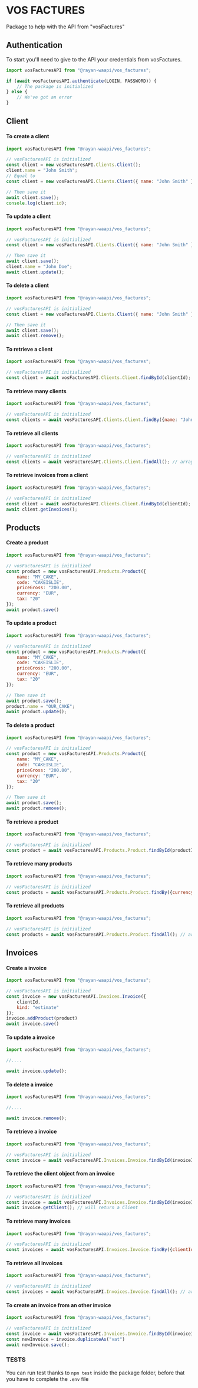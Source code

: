 # VOS FACTURES

Package to help with the API from "vosFactures"

## Authentication

To start you'll need to give to the API your credentials from vosFactures.

```javascript
import vosFacturesAPI from "@rayan-waapi/vos_factures";

if (await vosFacturesAPI.authenticate(LOGIN, PASSWORD)) {
    // The package is initialized
} else {
    // We've got an error
}
```

## Client

#### To create a client 
```javascript
import vosFacturesAPI from "@rayan-waapi/vos_factures";

// vosFacturesAPI is initialized
const client = new vosFacturesAPI.Clients.Client();
client.name = "John Smith";
// Equal to
const client = new vosFacturesAPI.Clients.Client({ name: "John Smith" });

// Then save it
await client.save();
console.log(client.id);
```

#### To update a client 
```javascript
import vosFacturesAPI from "@rayan-waapi/vos_factures";

// vosFacturesAPI is initialized
const client = new vosFacturesAPI.Clients.Client({ name: "John Smith" });

// Then save it
await client.save();
client.name = "John Doe";
await client.update();
```

#### To delete a client 
```javascript
import vosFacturesAPI from "@rayan-waapi/vos_factures";

// vosFacturesAPI is initialized
const client = new vosFacturesAPI.Clients.Client({ name: "John Smith" });

// Then save it
await client.save();
await client.remove();
```

#### To retrieve a client 
```javascript
import vosFacturesAPI from "@rayan-waapi/vos_factures";

// vosFacturesAPI is initialized
const client = await vosFacturesAPI.Clients.Client.findById(clientId);
```

#### To retrieve many clients
```javascript
import vosFacturesAPI from "@rayan-waapi/vos_factures";

// vosFacturesAPI is initialized
const clients = await vosFacturesAPI.Clients.Client.findBy({name: "John"}); // array of Client
```

#### To retrieve all clients
```javascript
import vosFacturesAPI from "@rayan-waapi/vos_factures";

// vosFacturesAPI is initialized
const clients = await vosFacturesAPI.Clients.Client.findAll(); // array of Client
```

#### To retrieve invoices from a client
```javascript
import vosFacturesAPI from "@rayan-waapi/vos_factures";

// vosFacturesAPI is initialized
const client = await vosFacturesAPI.Clients.Client.findById(clientId);
await client.getInvoices();
```

## Products

#### Create a product
```javascript
import vosFacturesAPI from "@rayan-waapi/vos_factures";

// vosFacturesAPI is initialized
const product = new vosFacturesAPI.Products.Product({
    name: "MY_CAKE",
    code: "CAKEISLIE",
    priceGross: "200.00",
    currency: "EUR",
    tax: "20"
});
await product.save()
```

#### To update a product 
```javascript
import vosFacturesAPI from "@rayan-waapi/vos_factures";

// vosFacturesAPI is initialized
const product = new vosFacturesAPI.Products.Product({
    name: "MY_CAKE",
    code: "CAKEISLIE",
    priceGross: "200.00",
    currency: "EUR",
    tax: "20"
});

// Then save it
await product.save();
product.name = "OUR_CAKE";
await product.update();
```

#### To delete a product 
```javascript
import vosFacturesAPI from "@rayan-waapi/vos_factures";

// vosFacturesAPI is initialized
const product = new vosFacturesAPI.Products.Product({
    name: "MY_CAKE",
    code: "CAKEISLIE",
    priceGross: "200.00",
    currency: "EUR",
    tax: "20"
});

// Then save it
await product.save();
await product.remove();
```

#### To retrieve a product 
```javascript
import vosFacturesAPI from "@rayan-waapi/vos_factures";

// vosFacturesAPI is initialized
const product = await vosFacturesAPI.Products.Product.findById(productId);
```

#### To retrieve many products
```javascript
import vosFacturesAPI from "@rayan-waapi/vos_factures";

// vosFacturesAPI is initialized
const products = await vosFacturesAPI.Products.Product.findBy({currency: "EUR"}); // array of Product
```

#### To retrieve all products
```javascript
import vosFacturesAPI from "@rayan-waapi/vos_factures";

// vosFacturesAPI is initialized
const products = await vosFacturesAPI.Products.Product.findAll(); // array of Product
```

## Invoices

#### Create a invoice
```javascript
import vosFacturesAPI from "@rayan-waapi/vos_factures";

// vosFacturesAPI is initialized
const invoice = new vosFacturesAPI.Invoices.Invoice({
    clientId,
    kind: "estimate"
});
invoice.addProduct(product)
await invoice.save()
```

#### To update a invoice 
```javascript
import vosFacturesAPI from "@rayan-waapi/vos_factures";

//....

await invoice.update();
```

#### To delete a invoice 
```javascript
import vosFacturesAPI from "@rayan-waapi/vos_factures";

//....

await invoice.remove();
```

#### To retrieve a invoice 
```javascript
import vosFacturesAPI from "@rayan-waapi/vos_factures";

// vosFacturesAPI is initialized
const invoice = await vosFacturesAPI.Invoices.Invoice.findById(invoiceId);
```

#### To retrieve the client object from an invoice 
```javascript
import vosFacturesAPI from "@rayan-waapi/vos_factures";

// vosFacturesAPI is initialized
const invoice = await vosFacturesAPI.Invoices.Invoice.findById(invoiceId);
await invoice.getClient(); // will return a Client
```

#### To retrieve many invoices
```javascript
import vosFacturesAPI from "@rayan-waapi/vos_factures";

// vosFacturesAPI is initialized
const invoices = await vosFacturesAPI.Invoices.Invoice.findBy({clientId: clientId}); // array of Invoice
```

#### To retrieve all invoices
```javascript
import vosFacturesAPI from "@rayan-waapi/vos_factures";

// vosFacturesAPI is initialized
const invoices = await vosFacturesAPI.Invoices.Invoice.findAll(); // array of Invoice
```

#### To create an invoice from an other invoice
```javascript
import vosFacturesAPI from "@rayan-waapi/vos_factures";

// vosFacturesAPI is initialized
const invoice = await vosFacturesAPI.Invoices.Invoice.findById(invoiceId);
const newInvoice = invoice.duplicateAs("vat")
await newInvoice.save();
```

### TESTS

You can run test thanks to `npm test` inside the package folder, before that you have to complete the `.env` file